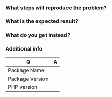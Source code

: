<!-- Please provide general summary of the issue and package name in the Title above -->
<!-- If you discover any security related issues, please email genteelknight[at]gmail.com instead of using the issue tracker. -->

### What steps will reproduce the problem?

### What is the expected result?

### What do you get instead?

### Additional info

| Q               | A   |
| --------------- | --- |
| Package Name    |     |
| Package Version |     |
| PHP version     |     |

